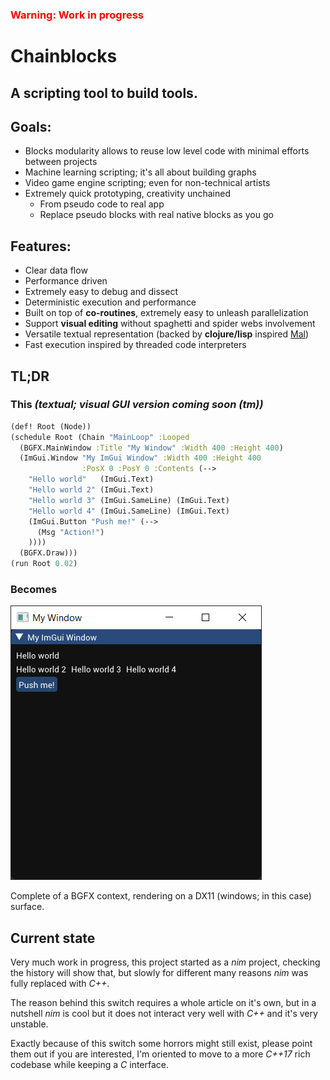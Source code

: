 ### <span style="color:red">Warning: Work in progress</span>

# Chainblocks
## A scripting tool to build tools.

## Goals:
* Blocks modularity allows to reuse low level code with minimal efforts between projects
* Machine learning scripting; it's all about building graphs
* Video game engine scripting; even for non-technical artists
* Extremely quick prototyping, creativity unchained
  * From pseudo code to real app
  * Replace pseudo blocks with real native blocks as you go

## Features:
* Clear data flow
* Performance driven
* Extremely easy to debug and dissect
* Deterministic execution and performance
* Built on top of **co-routines**, extremely easy to unleash parallelization
* Support **visual editing** without spaghetti and spider webs involvement
* Versatile textual representation (backed by **clojure/lisp** inspired [Mal](https://github.com/kanaka/mal))
* Fast execution inspired by threaded code interpreters

## TL;DR

### This *(textual; visual GUI version coming soon (tm))*

```clojure
(def! Root (Node))
(schedule Root (Chain "MainLoop" :Looped
  (BGFX.MainWindow :Title "My Window" :Width 400 :Height 400)
  (ImGui.Window "My ImGui Window" :Width 400 :Height 400 
                :PosX 0 :PosY 0 :Contents (--> 
    "Hello world"   (ImGui.Text)
    "Hello world 2" (ImGui.Text) 
    "Hello world 3" (ImGui.SameLine) (ImGui.Text)
    "Hello world 4" (ImGui.SameLine) (ImGui.Text)
    (ImGui.Button "Push me!" (-->
      (Msg "Action!")
    ))))
  (BGFX.Draw)))
(run Root 0.02)
```
### Becomes

![](assets/simple1.PNG)

Complete of a BGFX context, rendering on a DX11 (windows; in this case) surface.

## Current state
Very much work in progress, this project started as a *nim* project, checking the history will show that, but slowly for different many reasons *nim* was fully replaced with *C++*.

The reason behind this switch requires a whole article on it's own, but in a nutshell *nim* is cool but it does not interact very well with *C++* and it's very unstable.

Exactly because of this switch some horrors might still exist, please point them out if you are interested, I'm oriented to move to a more *C++17* rich codebase while keeping a *C* interface.